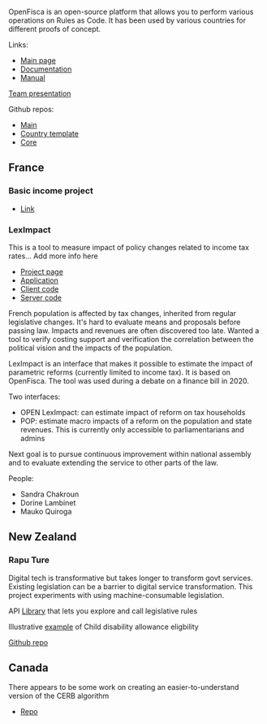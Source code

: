 OpenFisca is an open-source platform that allows you to perform various operations on Rules as Code. It has been used by various countries for different proofs of concept.

Links:
- [Main page](https://openfisca.org/en/)
- [Documentation](https://openfisca.org/doc/)
- [Manual](https://buildmedia.readthedocs.org/media/pdf/openfisca/latest/openfisca.pdf)

[Team presentation](https://drive.google.com/file/d/1kjnBdLlQWoa2ruEqGlJvj6q-G9ZnGrnN/view?usp=sharing)

Github repos:
- [Main](https://github.com/openfisca)
- [Country template](https://github.com/openfisca/country-template/)
- [Core](https://github.com/openfisca/openfisca-core)

## France

### Basic income project
- [Link](https://www.revenudebase.info/actualites/apprehender-cout-dun-revenu-de-base/)

### LexImpact

This is a tool to measure impact of policy changes related to income tax rates... Add more info here

- [Project page](https://fr.openfisca.org/showcase/leximpact/)
- [Application](https://leximpact.an.fr/)
- [Client code](https://github.com/betagouv/leximpact-client)
- [Server code](https://github.com/betagouv/leximpact-server)
 
French population is affected by tax changes, inherited from regular legislative changes. It's hard to evaluate means and proposals before passing law. Impacts and revenues are often discovered too late. Wanted a tool to verify costing support and verification the correlation between the political vision and the impacts of the population.

LexImpact is an interface that makes it possible to estimate the impact of parametric reforms (currently limited to income tax). It is based on OpenFisca. The tool was used during a debate on a finance bill in 2020. 

Two interfaces:
- OPEN LexImpact: can estimate impact of reform on tax households
- POP: estimate macro impacts of a reform on the population and state revenues. This is currently only accessible to parliamentarians and admins

Next goal is to pursue continuous improvement within national assembly and to evaluate extending the service to other parts of the law.

People:
- Sandra Chakroun
- Dorine Lambinet
- Mauko Quiroga


## New Zealand

### Rapu Ture


Digital tech is transformative but takes longer to transform govt services. Existing legislation can be a barrier to digital service transformation. This project experiments with using machine-consumable legislation.

API [Library](http://nz.openfisca.org/) that lets you explore and call legislative rules

Illustrative [example](http://nz.openfisca.org/scenarios/168) of Child disability allowance eligbility

[Github repo]( https://github.com/BetterRules/openfisca-aotearoa)


## Canada

There appears to be some work on creating an easier-to-understand version of the CERB algorithm
- [Repo](https://github.com/wombatwombat/OpenFisca-Canada)

